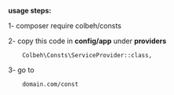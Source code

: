 **usage steps:**

1- composer require colbeh/consts

2- copy this code in  **config/app** under **providers**

		Colbeh\Consts\ServiceProvider::class,

3- go to 

        domain.com/const

